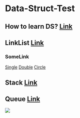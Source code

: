 # Data-Struct-Test
## How to learn DS? [Link](https://github.com/BIRlz/Data-Struct-Test/blob/master/HowToLearn.md)
## LinkList [Link](https://github.com/BIRlz/Data-Struct-Test/tree/master/Stack)
### SomeLink
[Single](https://github.com/BIRlz/Data-Struct-Test/blob/master/Stack/Single-LinkList.js)
[Double](https://github.com/BIRlz/Data-Struct-Test/blob/master/Stack/Double-LinkList.js)
[Circle](#)
## Stack  [Link](https://github.com/BIRlz/Data-Struct-Test/tree/master/Stack/Stack.js)
## Queue  [Link](https://github.com/BIRlz/Data-Struct-Test/tree/master/Queue)
![](http://pic2016.ytqmx.com:82/2015/1207/18/2.jpg!960.jpg)
